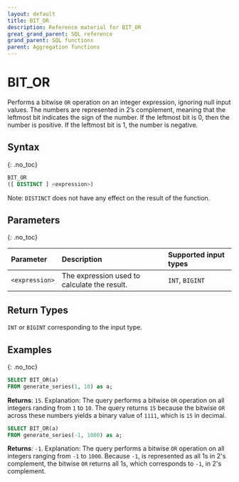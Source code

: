 ```yaml
---
layout: default
title: BIT_OR
description: Reference material for BIT_OR
great_grand_parent: SQL reference
grand_parent: SQL functions
parent: Aggregation functions
---
```


# BIT_OR

Performs a bitwise `OR` operation on an integer expression, ignoring null input values. The numbers are represented in 2’s complement, meaning that the leftmost bit indicates the sign of the number. If the leftmost bit is 0, then the number is positive. If the leftmost bit is 1, the number is negative.

## Syntax

{: .no_toc}

```sql
BIT_OR
([ DISTINCT ] <expression>)
```
Note: `DISTINCT` does not have any effect on the result of the function.

## Parameters

{: .no_toc}

| Parameter      | Description                                  | Supported input types |
|:---------------|:---------------------------------------------|:----------------------|
| `<expression>` | The expression used to calculate the result. | `INT`, `BIGINT`       |

## Return Types

`INT` or `BIGINT` corresponding to the input type.

## Examples

{: .no_toc}

```sql
SELECT BIT_OR(a)
FROM generate_series(1, 10) as a;
```

**Returns**: `15`. Explanation: The query performs a bitwise `OR` operation on all integers randing from `1` to `10`. The query returns `15` because the bitwise `OR` across these numbers yields a binary value of `1111`, which is `15` in decimal.

```sql
SELECT BIT_OR(a)
FROM generate_series(-1, 1000) as a;
```

**Returns**: `-1`. Explanation: The query performs a bitwise `OR` operation on all integers ranging from `-1` to `1000`. Because `-1`, is represented as all 1s in 2's complement, the bitwise `OR` returns all 1s, which corresponds to `-1`, in 2's complement.

